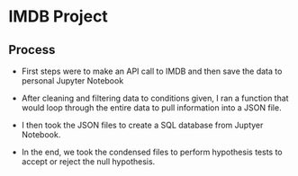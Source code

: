 # IMDB Project
 
## Process

- First steps were to make an API call to IMDB and then save the data to personal Jupyter Notebook

- After cleaning and filtering data to conditions given, I ran a function that would loop through the entire data to pull information into a JSON file.

- I then took the JSON files to create a SQL database from Juptyer Notebook.

- In the end, we took the condensed files to perform hypothesis tests to accept or reject the null hypothesis.

